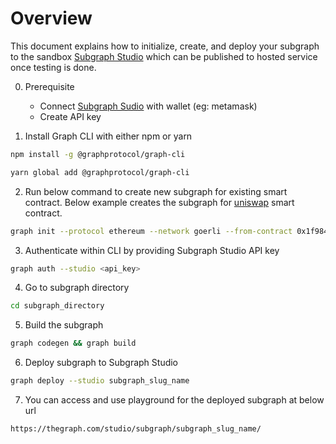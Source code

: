# Overview

This document explains how to initialize, create, and deploy your subgraph to the sandbox [Subgraph Studio](https://thegraph.com/studio/) which can be published to hosted service once testing is done.

0. Prerequisite

   - Connect [Subgraph Sudio](https://thegraph.com/studio/) with wallet (eg: metamask)
   - Create API key

1. Install Graph CLI with either npm or yarn

```bash
npm install -g @graphprotocol/graph-cli

yarn global add @graphprotocol/graph-cli
```

2. Run below command to create new subgraph for existing smart contract. Below example creates the subgraph for [uniswap](https://etherscan.io/token/0x1f9840a85d5af5bf1d1762f925bdaddc4201f984) smart contract.

```bash
graph init --protocol ethereum --network goerli --from-contract 0x1f9840a85d5aF5bf1D1762F925BDADdC4201F984 --contract-name UNI --studio --index-events subgraph_slug_name subgraph_directory
```

3. Authenticate within CLI by providing Subgraph Studio API key

```bash
graph auth --studio <api_key>
```

4. Go to subgraph directory

```bash
cd subgraph_directory
```

5. Build the subgraph

```bash
graph codegen && graph build
```

6. Deploy subgraph to Subgraph Studio

```bash
graph deploy --studio subgraph_slug_name
```

7. You can access and use playground for the deployed subgraph at below url

```bash
https://thegraph.com/studio/subgraph/subgraph_slug_name/
```
